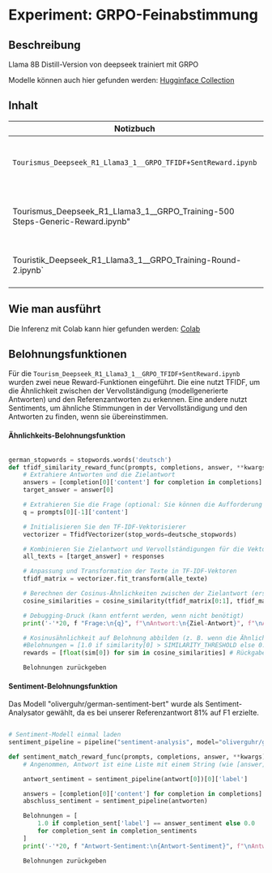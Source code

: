 # Experiment: GRPO-Feinabstimmung


## Beschreibung

Llama 8B Distill-Version von deepseek trainiert mit GRPO

Modelle können auch hier gefunden werden: [Hugginface Collection](https://huggingface.co/collections/moslehGen/grpo-681ccc9a22e612185370e900)

## Inhalt

| Notizbuch | Beschreibung | Modell Repo |
|----------|-------------|-------------|
| `Tourismus_Deepseek_R1_Llama3_1__GRPO_TFIDF+SentReward.ipynb` | 10K Datensatz Teilmenge der 166K erhaltenen | moslehGen/DeepSeek-R1-Distill-Llama-8B5KSteps_TFIDF_SentReward
| Tourismus_Deepseek_R1_Llama3_1__GRPO_Training-500 Steps-Generic-Reward.ipynb" | 5k Datenproben, Teilmenge der 166K erhaltenen | moslehGen/DeepSeek-R1-Distill-Llama-8B-Steps-5000
| Touristik_Deepseek_R1_Llama3_1__GRPO_Training-Round-2.ipynb` | 500 Datenproben aus 26k COT-Datensatz | moslehGen/DeepSeek-R1-Distill-Llama-8B-500Steps

## Wie man ausführt

Die Inferenz mit Colab kann hier gefunden werden: [Colab](https://colab.research.google.com/drive/1y7ecU3swRg98_qW-EIL_AAq816Qrk5qD?usp=sharing)


## Belohnungsfunktionen

Für die `Tourism_Deepseek_R1_Llama3_1__GRPO_TFIDF+SentReward.ipynb` wurden zwei neue Reward-Funktionen eingeführt. Die eine nutzt TFIDF, um die Ähnlichkeit zwischen der Vervollständigung (modellgenerierte Antworten) und den Referenzantworten zu erkennen. Eine andere nutzt Sentiments, um ähnliche Stimmungen in der Vervollständigung und den Antworten zu finden, wenn sie übereinstimmen.


#### Ähnlichkeits-Belohnungsfunktion

```python

german_stopwords = stopwords.words('deutsch')
def tfidf_similarity_reward_func(prompts, completions, answer, **kwargs) -> list[float]:
    # Extrahiere Antworten und die Zielantwort
    answers = [completion[0]['content'] for completion in completions]
    target_answer = answer[0]

    # Extrahieren Sie die Frage (optional: Sie können die Aufforderung bei Bedarf in die Ähnlichkeitsberechnung einbeziehen)
    q = prompts[0][-1]['content']

    # Initialisieren Sie den TF-IDF-Vektorisierer
    vectorizer = TfidfVectorizer(stop_words=deutsche_stopwords)

    # Kombinieren Sie Zielantwort und Vervollständigungen für die Vektorisierung
    all_texts = [target_answer] + responses

    # Anpassung und Transformation der Texte in TF-IDF-Vektoren
    tfidf_matrix = vectorizer.fit_transform(alle_texte)

    # Berechnen der Cosinus-Ähnlichkeiten zwischen der Zielantwort (erster Vektor) und den Ergänzungen (Rest)
    cosine_similarities = cosine_similarity(tfidf_matrix[0:1], tfidf_matrix[1:])

    # Debugging-Druck (kann entfernt werden, wenn nicht benötigt)
    print('-'*20, f "Frage:\n{q}", f"\nAntwort:\n{Ziel-Antwort}", f"\nAntwort:\n{Antworten[0]}", f"\nÄhnlichkeitswert: {cosine_similarities[0][0]}")

    # Kosinusähnlichkeit auf Belohnung abbilden (z. B. wenn die Ähnlichkeit über einem Schwellenwert liegt, Belohnung)
    #Belohnungen = [1.0 if similarity[0] > SIMILARITY_THRESHOLD else 0.0 for similarity in cosine_similarities]
    rewards = [float(sim[0]) for sim in cosine_similarities] # Rückgabe der tatsächlichen Punktzahl als Belohnung

    Belohnungen zurückgeben

```

#### Sentiment-Belohnungsfunktion

Das Modell "oliverguhr/german-sentiment-bert" wurde als Sentiment-Analysator gewählt, da es bei unserer Referenzantwort 81% auf F1 erzielte.

```python

# Sentiment-Modell einmal laden
sentiment_pipeline = pipeline("sentiment-analysis", model="oliverguhr/german-sentiment-bert",truncation=True,max_length=512)

def sentiment_match_reward_func(prompts, completions, answer, **kwargs) -> list[float]:
    # Angenommen, Antwort ist eine Liste mit einem String (wie [answer])

    antwort_sentiment = sentiment_pipeline(antwort[0])[0]['label']

    answers = [completion[0]['content'] for completion in completions]
    abschluss_sentiment = sentiment_pipeline(antworten)

    Belohnungen = [
        1.0 if completion_sent['label'] == answer_sentiment else 0.0
        for completion_sent in completion_sentiments
    ]
    print('-'*20, f "Antwort-Sentiment:\n{Antwort-Sentiment}", f"\nAntwort-Sentiment:\n{Abschluss-Sentiment[0]['label']}", f"\nBelohnung:\n{Belohnung[0]}")

    Belohnungen zurückgeben

```


